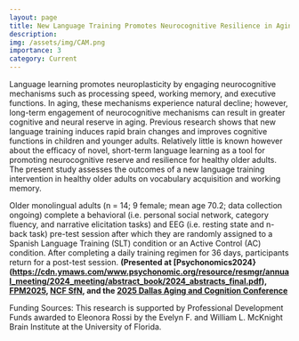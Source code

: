```yaml
---
layout: page
title: New Language Training Promotes Neurocognitive Resilience in Aging
description:
img: /assets/img/CAM.png
importance: 3
category: Current
---
```


Language learning promotes neuroplasticity by engaging neurocognitive mechanisms such as processing speed, working memory, and executive functions. In aging, these mechanisms experience natural decline; however, long-term engagement of neurocognitive mechanisms can result in greater cognitive and neural reserve in aging. Previous research shows that new language training induces rapid brain changes and improves cognitive functions in children and younger adults. Relatively little is known however about the efficacy of novel, short-term language learning as a tool for promoting neurocognitive reserve and resilience for healthy older adults. The present study assesses the outcomes of a new language training intervention in healthy older adults on vocabulary acquisition and working memory.

Older monolingual adults (n = 14; 9 female; mean age 70.2; data collection ongoing) complete a behavioral (i.e. personal social network, category fluency, and narrative elicitation tasks) and EEG (i.e. resting state and n-back task) pre-test session after which they are randomly assigned to a Spanish Language Training (SLT) condition or an Active Control (AC) condition. After completing a daily training regimen for 36 days, participants return for a post-test session. **(Presented at [Psychonomics2024}(https://cdn.ymaws.com/www.psychonomic.org/resource/resmgr/annual_meeting/2024_meeting/abstract_book/2024_abstracts_final.pdf), [FPM2025](https://mll.fsu.edu/event/florida-psycholinguistics-meeting-2025), [NCF SfN](https://neuroscience.ufl.edu/outreach/sfn-north-central-fl-chapter/), and the [2025 Dallas Aging and Cognition Conference](https://dacc.utdallas.edu/program/)**

Funding Sources: This research is supported by Professional Development Funds awarded to Eleonora Rossi by the Evelyn F. and William L. McKnight Brain Institute at the University of Florida.

